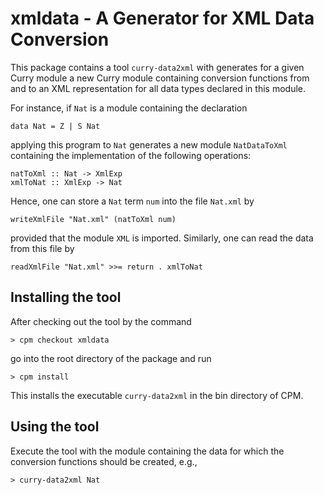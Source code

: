 # xmldata - A Generator for XML Data Conversion

This package contains a tool `curry-data2xml` with generates
for a given Curry module a new Curry module containing conversion functions
from and to an XML representation for all data types declared
in this module.

For instance, if `Nat` is a module containing the declaration

    data Nat = Z | S Nat

applying this program to `Nat` generates a new module `NatDataToXml`
containing the implementation of the following operations:

    natToXml :: Nat -> XmlExp
    xmlToNat :: XmlExp -> Nat

Hence, one can store a `Nat` term `num` into the file `Nat.xml` by

    writeXmlFile "Nat.xml" (natToXml num)

provided that the module `XML` is imported. Similarly, one can read
the data from this file by

    readXmlFile "Nat.xml" >>= return . xmlToNat


## Installing the tool

After checking out the tool by the command

    > cpm checkout xmldata

go into the root directory of the package and run

    > cpm install

This installs the executable `curry-data2xml` in the bin directory
of CPM.


## Using the tool

Execute the tool with the module containing the data for which
the conversion functions should be created, e.g.,

    > curry-data2xml Nat

